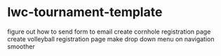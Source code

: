 # lwc-tournament-template

figure out how to send form to email
create cornhole registration page
create volleyball registration page
make drop down menu on navigation smoother

